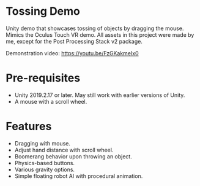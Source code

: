 # Tossing Demo #
Unity demo that showcases tossing of objects by dragging the mouse. Mimics the Oculus Touch VR demo. All assets in this project were made by me, except for the Post Processing Stack v2 package.

Demonstration video:
https://youtu.be/FzGKakmeIx0

# Pre-requisites #
- Unity 2019.2.17 or later. May still work with earlier versions of Unity.
- A mouse with a scroll wheel.

# Features #
- Dragging with mouse.
- Adjust hand distance with scroll wheel.
- Boomerang behavior upon throwing an object.
- Physics-based buttons.
- Various gravity options.
- Simple floating robot AI with procedural animation.
